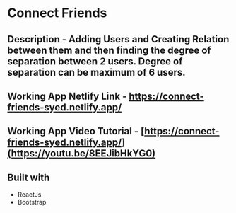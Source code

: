# Connect Friends

## Description - Adding Users and Creating Relation between them and then finding the degree of separation between 2 users. Degree of separation can be maximum of 6 users.

## Working App Netlify Link - https://connect-friends-syed.netlify.app/

## Working App Video Tutorial - [https://connect-friends-syed.netlify.app/](https://youtu.be/8EEJibHkYG0)

## Built with 

- ReactJs
- Bootstrap

